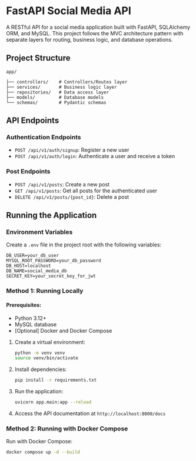 # FastAPI Social Media API

A RESTful API for a social media application built with FastAPI, SQLAlchemy ORM, and MySQL. This project follows the MVC
architecture pattern with separate layers for routing, business logic, and database operations.

## Project Structure

```
app/

├── controllers/    # Controllers/Routes layer
├── services/       # Business logic layer
├── repositories/   # Data access layer
├── models/         # Database models
└── schemas/        # Pydantic schemas
```

## API Endpoints

### Authentication Endpoints

- `POST /api/v1/auth/signup`: Register a new user
- `POST /api/v1/auth/login`: Authenticate a user and receive a token

### Post Endpoints

- `POST /api/v1/posts`: Create a new post
- `GET /api/v1/posts`: Get all posts for the authenticated user
- `DELETE /api/v1/posts/{post_id}`: Delete a post

## Running the Application

### Environment Variables

Create a `.env` file in the project root with the following variables:

```
DB_USER=your_db_user
MYSQL_ROOT_PASSWORD=your_db_password
DB_HOST=localhost
DB_NAME=social_media_db
SECRET_KEY=your_secret_key_for_jwt
```

### Method 1: Running Locally

#### Prerequisites:
- Python 3.12+
- MySQL database
- [Optional] Docker and Docker Compose

1. Create a virtual environment:
   ```bash
   python -m venv venv
   source venv/bin/activate
   ```

2. Install dependencies:
   ```bash
   pip install -r requirements.txt
   ```

3. Run the application:
   ```bash
   uvicorn app.main:app --reload
   ```

4. Access the API documentation at `http://localhost:8000/docs`

### Method 2: Running with Docker Compose

Run with Docker Compose:

```bash
docker compose up -d --build
```